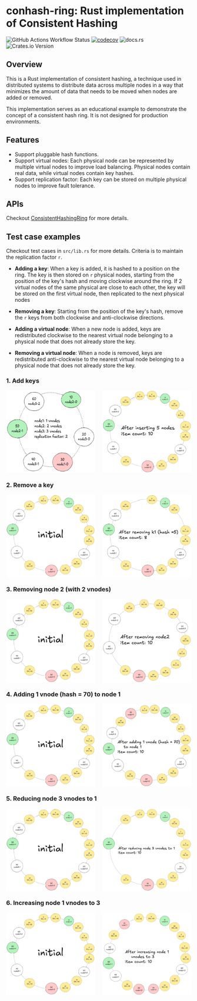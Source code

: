 # conhash-ring: Rust implementation of Consistent Hashing

![GitHub Actions Workflow Status](https://img.shields.io/github/actions/workflow/status/therealhieu/conhash-ring/ci.yml)
[![codecov](https://codecov.io/gh/therealhieu/conhash-ring/graph/badge.svg?token=IUM6TUHHY1)](https://codecov.io/gh/therealhieu/conhash-ring)
![docs.rs](https://img.shields.io/docsrs/conhash-ring)
![Crates.io Version](https://img.shields.io/crates/v/conhash-ring)

## Overview
This is a Rust implementation of consistent hashing, a technique used in distributed systems to distribute data across multiple nodes in a way that minimizes the amount of data that needs to be moved when nodes are added or removed.

This implementation serves as an educational example to demonstrate the concept of a consistent hash ring. It is not designed for production environments.

## Features
- Support pluggable hash functions.
- Support virtual nodes: Each physical node can be represented by multiple virtual nodes to improve load balancing. Physical nodes contain real data, while virtual nodes contain key hashes.
- Support replication factor: Each key can be stored on multiple physical nodes to improve fault tolerance.

## APIs
Checkout [ConsistentHashingRing](https://docs.rs/conhash-ring/latest/conhash_ring/struct.ConsistentHashingRing.html) for more details.

## Test case examples
Checkout test cases in `src/lib.rs` for more details.
Criteria is to maintain the replication factor `r`.

- **Adding a key**: When a key is added, it is hashed to a position on the ring. The key is then stored on `r` physical nodes, starting from the position of the key's hash and moving clockwise around the ring. If 2 virtual nodes of the same physical are close to each other, the key will be stored on the first virtual node, then replicated to the next physical nodes

- **Removing a key**: Starting from the position of the key's hash, remove the `r` keys from both clockwise and anti-clockwise directions.

- **Adding a virtual node**: When a new node is added, keys are redistributed clockwise to the nearest virtual node belonging to a physical node that does not already store the key.

- **Removing a virtual node**: When a node is removed, keys are redistributed anti-clockwise to the nearest virtual node belonging to a physical node that does not already store the key.

### 1. Add keys

<div style="display: flex; justify-content: space-between;">
  <img src="https://github.com/therealhieu/conhash-ring/raw/master/images/init1.png" alt="initial state" width="48%" />
    <img src="https://github.com/therealhieu/conhash-ring/raw/master/images/add_keys.png" alt="initial state" width="48%" />
</div>

### 2. Remove a key
<div style="display: flex; justify-content: space-between;">
  <img src="https://github.com/therealhieu/conhash-ring/raw/master/images/init2.png" alt="initial state" width="48%" />
  <img src="https://github.com/therealhieu/conhash-ring/raw/master/images/remove_key.png" alt="remove key" width="48%" />
</div>

### 3. Removing node 2 (with 2 vnodes)

<div style="display: flex; justify-content: space-between;">
  <img src="https://github.com/therealhieu/conhash-ring/raw/master/images/init2.png" alt="initial state" width="48%" />
  <img src="https://github.com/therealhieu/conhash-ring/raw/master/images/remove_node2.png" alt="remove node 2" width="48%" />
</div>

### 4. Adding 1 vnode (hash = 70) to node 1
<div style="display: flex; justify-content: space-between;">
  <img src="https://github.com/therealhieu/conhash-ring/raw/master/images/init2.png" alt="initial state" width="48%" />
  <img src="https://github.com/therealhieu/conhash-ring/raw/master/images/add_1_vnode.png" alt="add 1 vnode" width="48%" />
</div>

### 5. Reducing node 3 vnodes to 1
<div style="display: flex; justify-content: space-between;">
  <img src="https://github.com/therealhieu/conhash-ring/raw/master/images/init2.png" alt="initial state" width="48%" />
  <img src="https://github.com/therealhieu/conhash-ring/raw/master/images/reduce_vnodes.png" alt="reduce node 3 vnodes" width="48%" />
</div>

### 6. Increasing node 1 vnodes to 3
<div style="display: flex; justify-content: space-between;">
  <img src="https://github.com/therealhieu/conhash-ring/raw/master/images/init2.png" alt="initial state" width="48%" />
  <img src="https://github.com/therealhieu/conhash-ring/raw/master/images/increase_vnodes.png" alt="increase node 1 vnodes" width="48%" />
</div>

